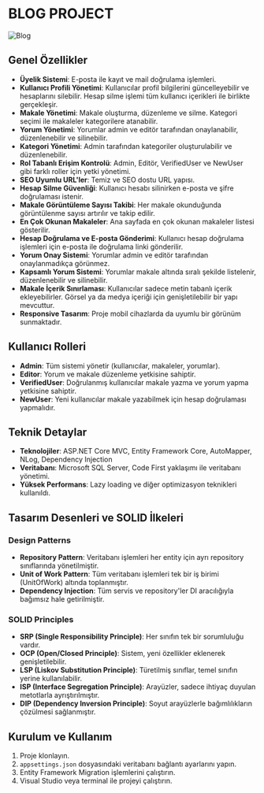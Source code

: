 # BLOG PROJECT
![Blog](https://github.com/user-attachments/assets/da98603c-f2e6-4148-8ca6-1429c06be38e)
## Genel Özellikler
- **Üyelik Sistemi**: E-posta ile kayıt ve mail doğrulama işlemleri.
- **Kullanıcı Profili Yönetimi**: Kullanıcılar profil bilgilerini güncelleyebilir ve hesaplarını silebilir. Hesap silme işlemi tüm kullanıcı içerikleri ile birlikte gerçekleşir.
- **Makale Yönetimi**: Makale oluşturma, düzenleme ve silme. Kategori seçimi ile makaleler kategorilere atanabilir.
- **Yorum Yönetimi**: Yorumlar admin ve editör tarafından onaylanabilir, düzenlenebilir ve silinebilir.
- **Kategori Yönetimi**: Admin tarafından kategoriler oluşturulabilir ve düzenlenebilir.
- **Rol Tabanlı Erişim Kontrolü**: Admin, Editör, VerifiedUser ve NewUser gibi farklı roller için yetki yönetimi.
- **SEO Uyumlu URL'ler**: Temiz ve SEO dostu URL yapısı.
- **Hesap Silme Güvenliği**: Kullanıcı hesabı silinirken e-posta ve şifre doğrulaması istenir.
- **Makale Görüntüleme Sayısı Takibi**: Her makale okunduğunda görüntülenme sayısı artırılır ve takip edilir.
- **En Çok Okunan Makaleler**: Ana sayfada en çok okunan makaleler listesi gösterilir.
- **Hesap Doğrulama ve E-posta Gönderimi**: Kullanıcı hesap doğrulama işlemleri için e-posta ile doğrulama linki gönderilir.
- **Yorum Onay Sistemi**: Yorumlar admin ve editör tarafından onaylanmadıkça görünmez.
- **Kapsamlı Yorum Sistemi**: Yorumlar makale altında sıralı şekilde listelenir, düzenlenebilir ve silinebilir.
- **Makale İçerik Sınırlaması**: Kullanıcılar sadece metin tabanlı içerik ekleyebilirler. Görsel ya da medya içeriği için genişletilebilir bir yapı mevcuttur.
- **Responsive Tasarım**: Proje mobil cihazlarda da uyumlu bir görünüm sunmaktadır.

## Kullanıcı Rolleri
- **Admin**: Tüm sistemi yönetir (kullanıcılar, makaleler, yorumlar).
- **Editor**: Yorum ve makale düzenleme yetkisine sahiptir.
- **VerifiedUser**: Doğrulanmış kullanıcılar makale yazma ve yorum yapma yetkisine sahiptir.
- **NewUser**: Yeni kullanıcılar makale yazabilmek için hesap doğrulaması yapmalıdır.

## Teknik Detaylar
- **Teknolojiler**: ASP.NET Core MVC, Entity Framework Core, AutoMapper, NLog, Dependency Injection
- **Veritabanı**: Microsoft SQL Server, Code First yaklaşımı ile veritabanı yönetimi.
- **Yüksek Performans**: Lazy loading ve diğer optimizasyon teknikleri kullanıldı.

## Tasarım Desenleri ve SOLID İlkeleri

### Design Patterns
- **Repository Pattern**: Veritabanı işlemleri her entity için ayrı repository sınıflarında yönetilmiştir.
- **Unit of Work Pattern**: Tüm veritabanı işlemleri tek bir iş birimi (UnitOfWork) altında toplanmıştır.
- **Dependency Injection**: Tüm servis ve repository'ler DI aracılığıyla bağımsız hale getirilmiştir.

### SOLID Principles
- **SRP (Single Responsibility Principle)**: Her sınıfın tek bir sorumluluğu vardır.
- **OCP (Open/Closed Principle)**: Sistem, yeni özellikler eklenerek genişletilebilir.
- **LSP (Liskov Substitution Principle)**: Türetilmiş sınıflar, temel sınıfın yerine kullanılabilir.
- **ISP (Interface Segregation Principle)**: Arayüzler, sadece ihtiyaç duyulan metotlarla ayrıştırılmıştır.
- **DIP (Dependency Inversion Principle)**: Soyut arayüzlerle bağımlılıkların çözülmesi sağlanmıştır.

## Kurulum ve Kullanım
1. Proje klonlayın.
2. `appsettings.json` dosyasındaki veritabanı bağlantı ayarlarını yapın.
3. Entity Framework Migration işlemlerini çalıştırın.
4. Visual Studio veya terminal ile projeyi çalıştırın.
